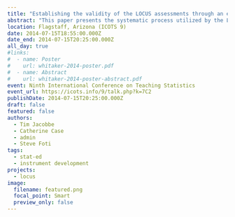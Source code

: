 ```yaml
---
title: "Establishing the validity of the LOCUS assessments through an evidenced-centered design approach"
abstract: "This paper presents the systematic process utilized by the Levels of Conceptual Understanding in Statistics (LOCUS) project to establish content validity for assessments measuring students’ statistical understanding in grades 6-12 (ages 11-18). Evidence Centered Design (ECD) was used to develop assessments aligned with the United States’ Common Core State Standards in Mathematics (CCSSM) as well as the Guidelines for Assessment and Instruction in Statistics Education (GAISE). The ECD process began with a domain analysis based on CCSSM, GAISE, and learning trajectories from statistics education research and subsequently added layers articulating claims about student proficiency and observable evidence to support those claims. The ECD approach formalized the evidentiary reasoning by which performance on LOCUS can be used to support valid inferences about the larger domain of statistical understanding."
location: Flagstaff, Arizona (ICOTS 9)
date: 2014-07-15T18:55:00.000Z
date_end: 2014-07-15T20:25:00.000Z
all_day: true
#links:
#  - name: Poster
#    url: whitaker-2014-poster.pdf
#  - name: Abstract
#    url: whitaker-2014-poster-abstract.pdf
event: Ninth International Conference on Teaching Statistics
event_url: https://icots.info/9/talk.php?k=7C2
publishDate: 2014-07-15T20:25:00.000Z
draft: false
featured: false
authors:
  - Tim Jacobbe
  - Catherine Case
  - admin
  - Steve Foti
tags:
  - stat-ed
  - instrument development
projects:
  - locus
image:
  filename: featured.png
  focal_point: Smart
  preview_only: false
---
```

